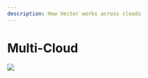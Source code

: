 ```yaml
---
description: How Vector works across clouds
---
```


# Multi-Cloud

![][assets.multi-cloud]


[assets.multi-cloud]: ../assets/multi-cloud.svg
